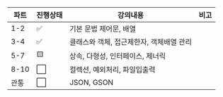 |파트|진행상태|강의내용|비고|
| ------ | ------ | ------ | ------ |
|1-2| :white_check_mark:   | 기본 문법 제어문, 배열 | |
|3-4| :white_check_mark: | 클래스와 객체, 접근제한자, 객체배열 관리 | |
|5-7| 🟨 | 상속, 다형성, 인터페이스, 제너릭 | |
|8-10| :white_large_square: | 컬렉션, 예외처리, 파일입출력 | |
|관통| :white_large_square: | JSON, GSON | |
